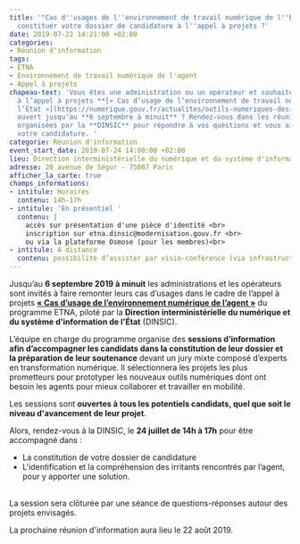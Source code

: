```yaml
---
title: '"Cas d''usages de l''environnement de travail numérique de l''État" : comment
  constituer votre dossier de candidature à l''appel à projets ?'
date: 2019-07-22 14:21:00 +02:00
categories:
- Réunion d'information
tags:
- ETNA
- Environnement de travail numérique de l'agent
- Appel à projets
chapeau-text: 'Vous êtes une administration ou un opérateur et souhaitez participer
  à l’appel à projets **[« Cas d’usage de l’environnement de travail numérique de
  l’État »](https://numerique.gouv.fr/actualites/outils-numeriques-des-agents-la-2e-edition-de-lappel-a-projet-cas-dusage-de-lenvironnement-numerique-de-lagent-est-lancee/)**
  ouvert jusqu’au **6 septembre à minuit** ? Rendez-vous dans les réunions d’information
  organisées par la **DINSIC** pour répondre à vos questions et vous aider à réussir
  votre candidature. '
categorie: Réunion d'information
event_start_date: 2019-07-24 14:00:00 +02:00
lieu: Direction interministérielle du numérique et du système d'information de l'État
adresse: 20 avenue de Ségur - 75007 Paris
afficher_la_carte: true
champs_informations:
- intitule: Horaires
  contenu: 14h-17h
- intitule: 'En présentiel '
  contenu: |
    accès sur présentation d'une pièce d'identité <br>
    inscription sur etna.dinsic@modernisation.gouv.fr <br>
    ou via la plateforme Osmose (pour les membres)<br>
- intitule: A distance
  contenu: possibilité d’assister par visio-conférence (via infrastructure IP ou RNIS)
---
```


Jusqu’au **6 septembre 2019 à minuit** les administrations et les opérateurs sont invités à faire remonter leurs cas d’usages dans le cadre de l’appel à projets **[« Cas d’usage de l’environnement numérique de l’agent »](https://numerique.gouv.fr/actualites/outils-numeriques-des-agents-la-2e-edition-de-lappel-a-projet-cas-dusage-de-lenvironnement-numerique-de-lagent-est-lancee/)** du programme ETNA, piloté par la **Direction interministérielle du numérique et du système d'information de l'État** (DINSIC). 

L’équipe en charge du programme organise des **sessions d’information afin d’accompagner les candidats dans la constitution de leur dossier et la préparation de leur soutenance** devant un jury mixte composé d’experts en transformation numérique. Il sélectionnera les projets les plus prometteurs pour prototyper les nouveaux outils numériques dont ont besoin les agents pour mieux collaborer et travailler en mobilité. 

Les sessions sont **ouvertes à tous les potentiels candidats, quel que soit le niveau d'avancement de leur projet**. <br>

Alors, rendez-vous à la DINSIC, le **24 juillet de 14h à 17h** pour être accompagné dans : 
* La constitution de votre dossier de candidature 
* L'identification et la compréhension des irritants rencontrés par l’agent, pour y apporter une solution. 
<br>
La session sera clôturée par une séance de questions-réponses autour des projets envisagés. 

La prochaine réunion d'information aura lieu le 22 août 2019. 
